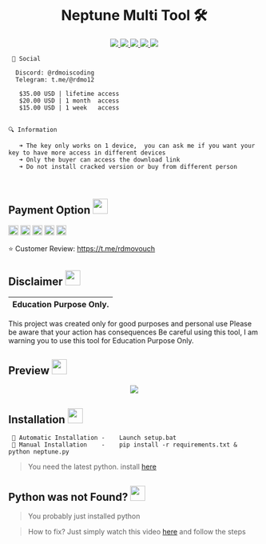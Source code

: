  
<h1 align="center">Neptune Multi Tool 🛠️ </h1>
<p align="center">
  <a href="https://github.com/Rdmo1/DisRo-Multi-Tool/blob/main/LICENSE">
    <img src="https://img.shields.io/badge/License-MIT-important">
  </a>
  <a href="https://www.python.org">
    <img src="https://img.shields.io/badge/Python-3.9-informational.svg">
  </a>
  <a href="https://github.com/AstraaDev/Discord-All-Tools-In-One">
    <img src="https://img.shields.io/badge/covarage-95%25-green">
  </a>
  <a href="https://github.com/AstraaDev">
    <img src="https://img.shields.io/github/repo-size/Rdmo1/Premium-Pack.svg?label=Repo%20size&style=flat-square">
  </a>
  <a href="https://github.com/Rdmo1">
    <img src="https://komarev.com/ghpvc/?username=Rdmo1">
  </a>
</p>

<p align="center">

```  
 📨 Social
 
  Discord: @rdmoiscoding
  Telegram: t.me/@rdmo12
  
   $35.00 USD | lifetime access
   $20.00 USD | 1 month  access
   $15.00 USD | 1 week   access


🔍 Information

   ➜ The key only works on 1 device,  you can ask me if you want your key to have more access in different devices
   ➜ Only the buyer can access the download link
   ➜ Do not install cracked version or buy from different person
         
 
```
</p>

## Payment Option <img src="https://cdn3.emoji.gg/emojis/9852-takemymoney.gif" width="30px"/>

<img src="https://cdn3.emoji.gg/emojis/1306-paypal-logo.png" width="20px"/>    <img src="https://cdn3.emoji.gg/emojis/3712-bitcoin.png" width="20px"/>     <img src="https://cdn3.emoji.gg/emojis/4887-ltc.png" width="20px"/>     <img src="https://cdn3.emoji.gg/emojis/5819-eth.png" width="20px"/>    <img src="https://cdn3.emoji.gg/emojis/1306-paypal-logo.pnghttps://cdn3.emoji.gg/emojis/6168-giftcard.png" width="20px"/>

⭐ Customer Review:
   https://t.me/rdmovouch


## Disclaimer  <img src="https://media.giphy.com/media/hvRJCLFzcasrR4ia7z/giphy.gif" width="30px"/>
</h1>

|Education Purpose Only.|
|-------------------------------------------------|
This project was created only for good purposes and personal use
Please be aware that your action has consequences
Be careful using this tool, I am warning you to use this tool for Education Purpose Only.

## Preview  <img src="https://cdn3.emoji.gg/emojis/1676-cameracat.png" width="30px"/>
</h1>
<p align="center">
  <img src="https://cdn.discordapp.com/attachments/1073238834478850100/1073853857249099796/image.png">
</p>
<p align="center">
  
</p>

## Installation <img src="https://cdn3.emoji.gg/emojis/7277_green_flame.gif" width="30px"/>

<p align="center">

```
 🔧 Automatic Installation -    Launch setup.bat
 🔧 Manual Installation    -    pip install -r requirements.txt & python neptune.py
```
</p>

> You need the latest python. install [here](https://www.python.org/downloads/release/python-397/)

## Python was not Found? <img src="https://cdn3.emoji.gg/emojis/7277_green_flame.gif" width="30px"/>
</h1>

> You probably just installed python

> How to fix? Just simply watch this video [here](https://youtu.be/uBnbVqUmZaQ) and follow the steps 
